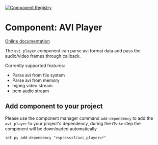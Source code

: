[![Component Registry](https://components.espressif.com/components/espressif/avi_player/badge.svg)](https://components.espressif.com/components/espressif/avi_player)

# Component: AVI Player
[Online documentation](https://docs.espressif.com/projects/esp-iot-solution/en/latest/input_device/avi_player.html)

The `avi_player` component can parse avi format data and pass the audio/video frames through callback.

Currently supported features:
* Parse avi from file system
* Parse avi from memory
* mjpeg video stream
* pcm audio stream

## Add component to your project

Please use the component manager command `add-dependency` to add the `avi_player` to your project's dependency, during the `CMake` step the component will be downloaded automatically

```
idf.py add-dependency "espressif/avi_player=*"
```
